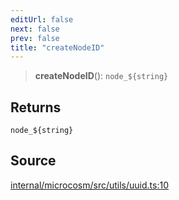 ```yaml
---
editUrl: false
next: false
prev: false
title: "createNodeID"
---
```


> **createNodeID**(): ```node_${string}```

## Returns

```node_${string}```

## Source

[internal/microcosm/src/utils/uuid.ts:10](https://github.com/nodenogg-in/alpha-p2p/blob/d78065f/internal/microcosm/src/utils/uuid.ts#L10)
